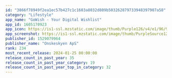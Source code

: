 ```yaml
---
id: "3866f78949f2ea1ec57b427c1c1603a8032d809b503262879733948397907a58"
category: "Lifestyle"
app_name: "GoWish - Your Digital Wishlist"
app_id: 1605170923
app_icon: https://is1-ssl.mzstatic.com/image/thumb/Purple126/v4/e1/96/9f/e1969fd1-66b7-5185-ee02-a72cce79641d/AppIcon-0-0-1x_U007emarketing-0-7-0-85-220.png/1024x1024bb.png
app_screenshot: https://is1-ssl.mzstatic.com/image/thumb/PurpleSource126/v4/89/4e/f3/894ef353-253b-31c0-23a3-fdbd4c8aa4a9/92d3f271-25c2-4669-ac82-087f5ff69190__U00231.jpg/1242x2208bb.png
publisher_id: 1529079964
publisher_name: "Onskeskyen ApS"
rank: 234
most_recent_release: 2024-01-25 00:00:00
release_count_in_past_year: 35
release_count_in_past_year_category: 19
release_count_in_past_year_top_in_category: 32
---
```

